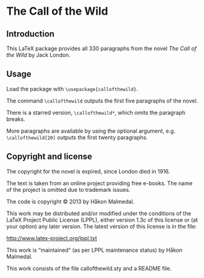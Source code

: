 The Call of the Wild
====================

Introduction
------------

This LaTeX package provides all 330 paragraphs from the novel *The Call
of the Wild* by Jack London.

Usage
-----

Load the package with `\usepackage{callofthewild}`.

The command `\callofthewild` outputs the first five paragraphs of the
novel.

There is a starred version, `\callofthewild*`, which omits the paragraph
breaks.

More paragraphs are available by using the optional argument, e.g.
`\callofthewild[20]` outputs the first twenty paragraphs.

Copyright and license
---------------------

The copyright for the novel is expired, since London died in 1916.

The text is taken from an online project providing free e-books. The
name of the project is omitted due to trademark issues.

The code is copyright © 2013 by Håkon Malmedal.

This work may be distributed and/or modified under the
conditions of the LaTeX Project Public License (LPPL), either
version 1.3c of this license or (at your option) any later
version.  The latest version of this license is in the file:

http://www.latex-project.org/lppl.txt

This work is “maintained” (as per LPPL maintenance status) by
Håkon Malmedal.

This work consists of the file callofthewild.sty and a README file.
